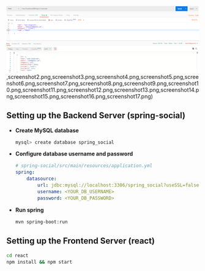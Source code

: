 ![App Screenshot](screenshot.png)
,screenshot2.png,screenshot3.png,screenshot4.png,screenshot5.png,screenshot6.png,screenshot7.png,screenshot8.png,screenshot9.png,screenshot10.png,screenshot11.png,screenshot12.png,screenshot13.png,screenshot14.png,screenshot15.png,screenshot16.png,screenshot17.png)

## Setting up the Backend Server (spring-social)

+ **Create MySQL database**

	```bash
	mysql> create database spring_social
	```

+ **Configure database username and password**

	```yml
	# spring-social/src/main/resources/application.yml
	spring:
	    datasource:
	        url: jdbc:mysql://localhost:3306/spring_social?useSSL=false
	        username: <YOUR_DB_USERNAME>
	        password: <YOUR_DB_PASSWORD>
	```


+ **Run spring**

	```bash
	mvn spring-boot:run
	```

## Setting up the Frontend Server (react)

```bash
cd react
npm install && npm start
```